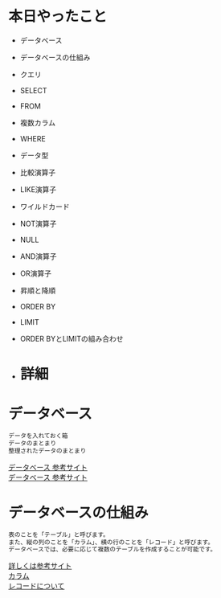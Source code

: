 # 本日やったこと
- データベース 
- データベースの仕組み
- クエリ
- SELECT
- FROM
- 複数カラム
- WHERE
- データ型
- 比較演算子
- LIKE演算子
- ワイルドカード
- NOT演算子
- NULL
- AND演算子
- OR演算子
- 昇順と降順
- ORDER BY
- LIMIT
- ORDER BYとLIMITの組み合わせ

- # 詳細

# データベース
```go
データを入れておく箱
データのまとまり
整理されたデータのまとまり
```
<a href="https://codezine.jp/article/detail/13504">データベース 参考サイト</a><br>
<a href="https://wa3.i-3-i.info/word133.html">データベース 参考サイト</a><br>

# データベースの仕組み
```go
表のことを「テーブル」と呼びます。
また、縦の列のことを「カラム」、横の行のことを「レコード」と呼びます。
データベースでは、必要に応じて複数のテーブルを作成することが可能です。
```
<a href="https://codezine.jp/article/detail/3685">詳しくは参考サイト</a><br>
<a href="https://wa3.i-3-i.info/word1174.html">カラム</a><br>
<a href="https://wa3.i-3-i.info/word1265.html">レコードについて</a><br>
